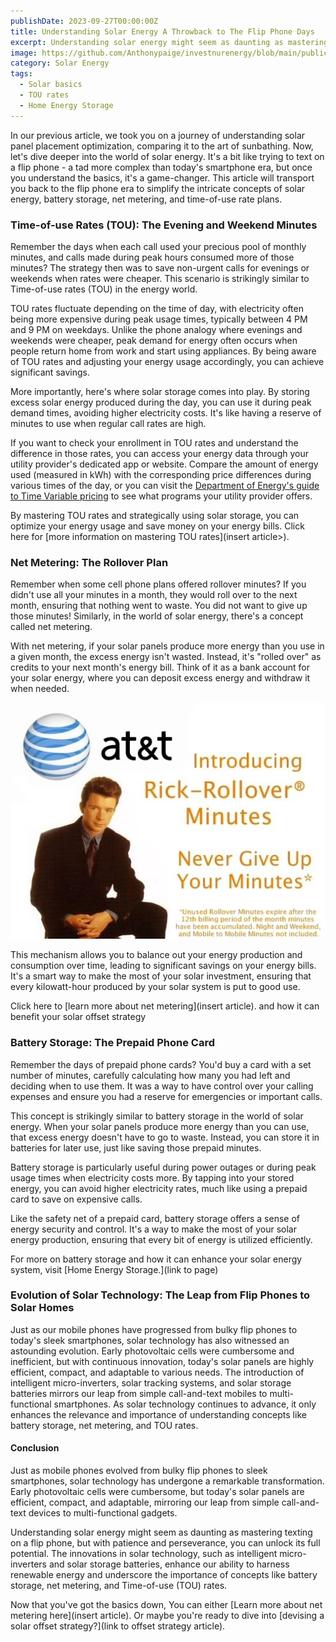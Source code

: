 ```yaml
---
publishDate: 2023-09-27T00:00:00Z
title: Understanding Solar Energy A Throwback to The Flip Phone Days
excerpt: Understanding solar energy might seem as daunting as mastering texting on a flip phone, but with patience and perseverance, you can unlock its full potential.
image: https://github.com/Anthonypaige/investnurenergy/blob/main/public/images/cover-art/FYI-2-cover-art.png?raw=true
category: Solar Energy
tags:
  - Solar basics
  - TOU rates
  - Home Energy Storage
---
```


In our previous article, we took you on a journey of understanding solar panel placement optimization, comparing it to the art of sunbathing. Now, let's dive deeper into the world of solar energy. It's a bit like trying to text on a flip phone - a tad more complex than today's smartphone era, but once you understand the basics, it's a game-changer. This article will transport you back to the flip phone era to simplify the intricate concepts of solar energy, battery storage, net metering, and time-of-use rate plans.

### **Time-of-use Rates (TOU): The Evening and Weekend Minutes**

Remember the days when each call used your precious pool of monthly minutes, and calls made during peak hours consumed more of those minutes? The strategy then was to save non-urgent calls for evenings or weekends when rates were cheaper. This scenario is strikingly similar to Time-of-use rates (TOU) in the energy world.

TOU rates fluctuate depending on the time of day, with electricity often being more expensive during peak usage times, typically between 4 PM and 9 PM on weekdays. Unlike the phone analogy where evenings and weekends were cheaper, peak demand for energy often occurs when people return home from work and start using appliances. By being aware of TOU rates and adjusting your energy usage accordingly, you can achieve significant savings.

More importantly, here's where solar storage comes into play. By storing excess solar energy produced during the day, you can use it during peak demand times, avoiding higher electricity costs. It's like having a reserve of minutes to use when regular call rates are high.

If you want to check your enrollment in TOU rates and understand the difference in those rates, you can access your energy data through your utility provider's dedicated app or website. Compare the amount of energy used (measured in kWh) with the corresponding price differences during various times of the day, or you can visit the [Department of Energy's guide to Time Variable pricing](<https://www.energy.gov/femp/demand-response-and-time-variable-pricing-programs#:~:text=Time%2Dvariable%20pricing%20(TVP),for%20any%20given%20customer%20class>) to see what programs your utility provider offers.

By mastering TOU rates and strategically using solar storage, you can optimize your energy usage and save money on your energy bills. Click here for
[more information on mastering TOU rates](insert article>).

### **Net Metering: The Rollover Plan**

Remember when some cell phone plans offered rollover minutes? If you didn't use all your minutes in a month, they would roll over to the next month, ensuring that nothing went to waste. You did not want to give up those minutes! Similarly, in the world of solar energy, there's a concept called net metering.

With net metering, if your solar panels produce more energy than you use in a given month, the excess energy isn't wasted. Instead, it's "rolled over" as credits to your next month's energy bill. Think of it as a bank account for your solar energy, where you can deposit excess energy and withdraw it when needed.

![Super wide](https://github.com/Anthonypaige/investnurenergy/blob/main/public/images/In-article-images/FYI-2-rickroll-in-article.jpg?raw=true)

This mechanism allows you to balance out your energy production and consumption over time, leading to significant savings on your energy bills. It's a smart way to make the most of your solar investment, ensuring that every kilowatt-hour produced by your solar system is put to good use.

Click here to [learn more about net metering](insert article). and how it can benefit your solar offset strategy

### **Battery Storage: The Prepaid Phone Card**

Remember the days of prepaid phone cards? You'd buy a card with a set number of minutes, carefully calculating how many you had left and deciding when to use them. It was a way to have control over your calling expenses and ensure you had a reserve for emergencies or important calls.

This concept is strikingly similar to battery storage in the world of solar energy. When your solar panels produce more energy than you can use, that excess energy doesn't have to go to waste. Instead, you can store it in batteries for later use, just like saving those prepaid minutes.

Battery storage is particularly useful during power outages or during peak usage times when electricity costs more. By tapping into your stored energy, you can avoid higher electricity rates, much like using a prepaid card to save on expensive calls.

Like the safety net of a prepaid card, battery storage offers a sense of energy security and control. It's a way to make the most of your solar energy production, ensuring that every bit of energy is utilized efficiently.

For more on battery storage and how it can enhance your solar energy system, visit [Home Energy Storage.](link to page)

### **Evolution of Solar Technology: The Leap from Flip Phones to Solar Homes**

Just as our mobile phones have progressed from bulky flip phones to today's sleek smartphones, solar technology has also witnessed an astounding evolution. Early photovoltaic cells were cumbersome and inefficient, but with continuous innovation, today's solar panels are highly efficient, compact, and adaptable to various needs. The introduction of intelligent micro-inverters, solar tracking systems, and solar storage batteries mirrors our leap from simple call-and-text mobiles to multi-functional smartphones. As solar technology continues to advance, it only enhances the relevance and importance of understanding concepts like battery storage, net metering, and TOU rates.

#### **Conclusion**

Just as mobile phones evolved from bulky flip phones to sleek smartphones, solar technology has undergone a remarkable transformation. Early photovoltaic cells were cumbersome, but today's solar panels are efficient, compact, and adaptable, mirroring our leap from simple call-and-text devices to multi-functional gadgets.

Understanding solar energy might seem as daunting as mastering texting on a flip phone, but with patience and perseverance, you can unlock its full potential. The innovations in solar technology, such as intelligent micro-inverters and solar storage batteries, enhance our ability to harness renewable energy and underscore the importance of concepts like battery storage, net metering, and Time-of-use (TOU) rates.

Now that you've got the basics down, You can either [Learn more about net metering here](insert article). Or maybe you're ready to dive into [devising a solar offset strategy?](link to offset strategy article).

